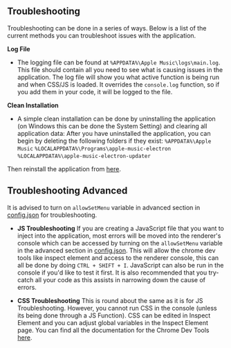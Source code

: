 ## Troubleshooting
Troubleshooting can be done in a series of ways. Below is a list of the current methods you can troubleshoot issues with the application.

**Log File**
* The logging file can be found at `%APPDATA%\Apple Music\logs\main.log`. This file should contain all you need to see what is causing issues in the application. The log file will show you what active function is being run and when CSS/JS is loaded. It overrides the `console.log` function, so if you add them in your code, it will be logged to the file. 

**Clean Installation**
* A simple clean installation can be done by uninstalling the application (on Windows this can be done the System Setting) and clearing all application data:
After you have uninstalled the application, you can begin by deleting the following folders if they exist:
`%APPDATA%\Apple Music`
`%LOCALAPPDATA%\Programs\apple-music-electron`
`%LOCALAPPDATA%\apple-music-electron-updater`

Then reinstall the application from [here](https://github.com/cryptofyre/Apple-Music-Electron/releases/latest).

## Troubleshooting Advanced
It is advised to turn on `allowSetMenu` variable in advanced section in [config.json](https://github.com/cryptofyre/Apple-Music-Electron/blob/master/config.json#L41) for troubleshooting.

* **JS Troubleshooting**
If you are creating a JavaScript file that you want to inject into the application, most errors will be moved into the renderer's console which can be accessed by turning on the `allowSetMenu` variable in the advanced section in [config.json](https://github.com/cryptofyre/Apple-Music-Electron/blob/master/config.json#L41). This will allow the chrome dev tools like inspect element and access to the renderer console, this can all be done by doing `CTRL + SHIFT + I`. JavaScript can also be run in the console if you'd like to test it first. It is also recommended that you try-catch all your code as this assists in narrowing down the cause of errors.

* **CSS Troubleshooting**
This is round about the same as it is for JS Troubleshooting. However, you cannot run CSS in the console (unless its being done through a JS Function). CSS can be edited in Inspect Element and you can adjust global variables in the Inspect Element page. You can find all the documentation for the Chrome Dev Tools [here](https://developer.chrome.com/docs/devtools/).